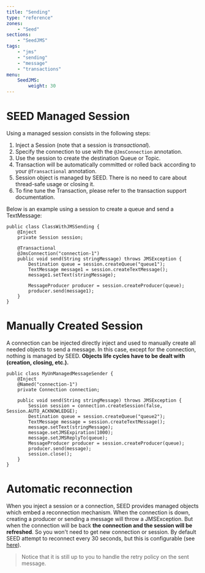 ```yaml
---
title: "Sending"
type: "reference"
zones:
    - "Seed"
sections:
    - "SeedJMS"
tags:
    - "jms"
    - "sending"
    - "message"
    - "transactions"
menu:
    SeedJMS:
        weight: 30
---
```


# SEED Managed Session

Using a managed session consists in the following steps:

1. Inject a Session (note that a session is *transactional*).
2. Specify the connection to use with the `@JmsConnection` annotation.
3. Use the session to create the destination Queue or Topic.
4. Transaction will be automatically committed or rolled back according to your `@Transactional` annotation.
5. Session object is managed by SEED. There is no need to care about thread-safe usage or closing it.
6. To fine tune the Transaction, please refer to the transaction support documentation.

Below is an example using a session to create a queue and send a TextMessage:

    public class ClassWithJMSSending {
        @Inject
        private Session session;

        @Transactional
        @JmsConnection("connection-1")
        public void send(String stringMessage) throws JMSException {
            Destination queue = session.createQueue("queue1");
            TextMessage message1 = session.createTextMessage();
            message1.setText(stringMessage);

            MessageProducer producer = session.createProducer(queue);
            producer.send(message1);
        }
    }

# Manually Created Session

A connection can be injected directly inject and used to manually create all needed objects to send a message.
In this case, except for the connection, nothing is managed by SEED. **Objects life cycles have to be dealt with (creation, closing, etc.).**

    public class MyUnManagedMessageSender {
        @Inject
        @Named("connection-1")
        private Connection connection;

        public void send(String stringMessage) throws JMSException {
            Session session = connection.createSession(false, Session.AUTO_ACKNOWLEDGE);
            Destination queue = session.createQueue("queue2");
            TextMessage message = session.createTextMessage();
            message.setText(stringMessage);
            message.setJMSExpiration(1000);
            message.setJMSReplyTo(queue);
            MessageProducer producer = session.createProducer(queue);
            producer.send(message);
            session.close();
        }
    }

# Automatic reconnection

When you inject a session or a connection, SEED provides managed objects which embed a reconnection mechanism.
When the connection is down, creating a producer or sending a message will throw a JMSException. But when the connection will
be back **the connection and the session will be refreshed**. So you won't need to get new connection or session.
By default SEED attempt to reconnect every 30 seconds, but this is configurable (see
[here](#!/seed-doc/jms/configuration#additional-properties)).

> Notice that it is still up to you to handle the retry policy on the sent message.